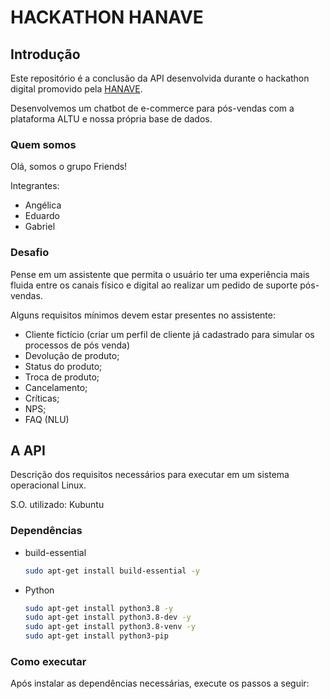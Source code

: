# HACKATHON HANAVE

## Introdução

Este repositório é a conclusão da API desenvolvida durante o hackathon digital promovido pela [HANAVE](https://hanave.com.br/).

Desenvolvemos um chatbot de e-commerce para pós-vendas com a plataforma ALTU e nossa própria base de dados.

### Quem somos
Olá, somos o grupo Friends!

Integrantes:
* Angélica
* Eduardo
* Gabriel

### Desafio

Pense em um assistente que permita o usuário ter uma experiência mais fluida entre os canais físico e digital ao realizar um pedido de suporte pós-vendas.

Alguns requisitos mínimos devem estar presentes no assistente:
* Cliente fictício (criar um perfil de cliente já cadastrado para simular os processos de pós venda)
* Devolução de produto;
* Status do produto;
* Troca de produto;
* Cancelamento;
* Críticas;
* NPS;
* FAQ (NLU)

## A API

Descrição dos requisitos necessários para executar em um sistema operacional Linux. 

S.O. utilizado: Kubuntu

### Dependências 
* build-essential
    
    ```bash
    sudo apt-get install build-essential -y
    ```
* Python
    ```bash
    sudo apt-get install python3.8 -y
    sudo apt-get install python3.8-dev -y
    sudo apt-get install python3.8-venv -y
    sudo apt-get install python3-pip
    ```

 ### Como executar
 Após instalar as dependências necessárias, execute os passos a seguir:
 